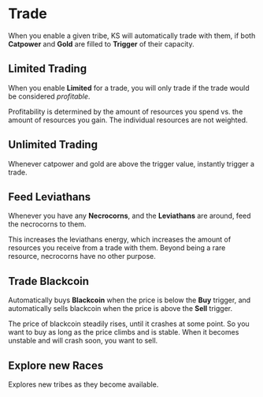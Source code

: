 # Trade

When you enable a given tribe, KS will automatically trade with them, if both **Catpower** and **Gold** are filled to **Trigger** of their capacity.

## Limited Trading

When you enable **Limited** for a trade, you will only trade if the trade would be considered _profitable_.

Profitability is determined by the amount of resources you spend vs. the amount of resources you gain. The individual resources are not weighted.

## Unlimited Trading

Whenever catpower and gold are above the trigger value, instantly trigger a trade.

## Feed Leviathans

Whenever you have any **Necrocorns**, and the **Leviathans** are around, feed the necrocorns to them.

This increases the leviathans energy, which increases the amount of resources you receive from a trade with them. Beyond being a rare resource, necrocorns have no other purpose.

## Trade Blackcoin

Automatically buys **Blackcoin** when the price is below the **Buy** trigger, and automatically sells blackcoin when the price is above the **Sell** trigger.

The price of blackcoin steadily rises, until it crashes at some point. So you want to buy as long as the price climbs and is stable. When it becomes unstable and will crash soon, you want to sell.

## Explore new Races

Explores new tribes as they become available.
